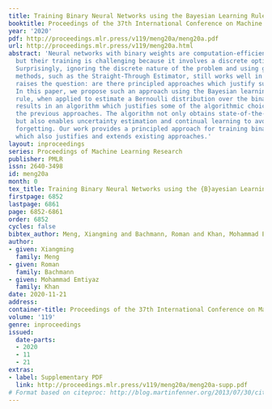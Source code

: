 ```yaml
---
title: Training Binary Neural Networks using the Bayesian Learning Rule
booktitle: Proceedings of the 37th International Conference on Machine Learning
year: '2020'
pdf: http://proceedings.mlr.press/v119/meng20a/meng20a.pdf
url: http://proceedings.mlr.press/v119/meng20a.html
abstract: 'Neural networks with binary weights are computation-efficient and hardware-friendly,
  but their training is challenging because it involves a discrete optimization problem.
  Surprisingly, ignoring the discrete nature of the problem and using gradient-based
  methods, such as the Straight-Through Estimator, still works well in practice. This
  raises the question: are there principled approaches which justify such methods?
  In this paper, we propose such an approach using the Bayesian learning rule. The
  rule, when applied to estimate a Bernoulli distribution over the binary weights,
  results in an algorithm which justifies some of the algorithmic choices made by
  the previous approaches. The algorithm not only obtains state-of-the-art performance,
  but also enables uncertainty estimation and continual learning to avoid catastrophic
  forgetting. Our work provides a principled approach for training binary neural networks
  which also justifies and extends existing approaches.'
layout: inproceedings
series: Proceedings of Machine Learning Research
publisher: PMLR
issn: 2640-3498
id: meng20a
month: 0
tex_title: Training Binary Neural Networks using the {B}ayesian Learning Rule
firstpage: 6852
lastpage: 6861
page: 6852-6861
order: 6852
cycles: false
bibtex_author: Meng, Xiangming and Bachmann, Roman and Khan, Mohammad Emtiyaz
author:
- given: Xiangming
  family: Meng
- given: Roman
  family: Bachmann
- given: Mohammad Emtiyaz
  family: Khan
date: 2020-11-21
address: 
container-title: Proceedings of the 37th International Conference on Machine Learning
volume: '119'
genre: inproceedings
issued:
  date-parts:
  - 2020
  - 11
  - 21
extras:
- label: Supplementary PDF
  link: http://proceedings.mlr.press/v119/meng20a/meng20a-supp.pdf
# Format based on citeproc: http://blog.martinfenner.org/2013/07/30/citeproc-yaml-for-bibliographies/
---
```

